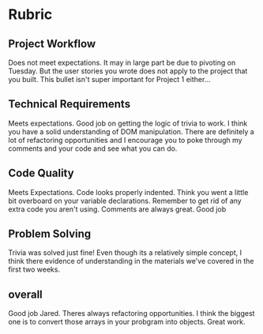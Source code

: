 # Rubric
## Project Workflow
Does not meet expectations. It may in large part be due to pivoting on Tuesday. But the user stories you wrote does not apply to the project that you built. This bullet isn't super important for Project 1 either...

## Technical Requirements
Meets expectations. Good job on getting the logic of trivia to work. I think you have a solid understanding of DOM manipulation. There are definitely a lot of refactoring opportunities and I encourage you to poke through my comments and your code and see what you can do.

## Code Quality
Meets Expectations. Code looks properly indented. Think you went a little bit overboard on your variable declarations. Remember to get rid of any extra code you aren't using. Comments are always great. Good job

## Problem Solving
Trivia was solved just fine! Even though its a relatively simple concept, I think there evidence of understanding in the materials we've covered in the first two weeks.

## overall
Good job Jared. Theres always refactoring opportunities. I think the biggest one is to convert those arrays in your probgram into objects. Great work.
